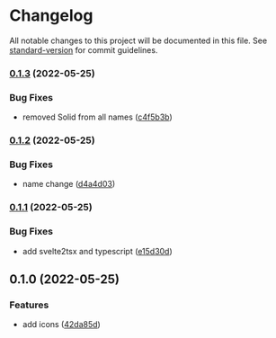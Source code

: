 # Changelog

All notable changes to this project will be documented in this file. See [standard-version](https://github.com/conventional-changelog/standard-version) for commit guidelines.

### [0.1.3](https://github.com/shinokada/svelte-materialdesign/compare/v0.1.2...v0.1.3) (2022-05-25)


### Bug Fixes

* removed Solid from all names ([c4f5b3b](https://github.com/shinokada/svelte-materialdesign/commit/c4f5b3b0f85429fcd9ff91303412eef60de4efff))

### [0.1.2](https://github.com/shinokada/svelte-materialdesign/compare/v0.1.1...v0.1.2) (2022-05-25)


### Bug Fixes

* name change ([d4a4d03](https://github.com/shinokada/svelte-materialdesign/commit/d4a4d036a5102504464894d2ae3422db2c303750))

### [0.1.1](https://github.com/shinokada/svelte-materialdesign/compare/v0.1.0...v0.1.1) (2022-05-25)


### Bug Fixes

* add svelte2tsx and typescript ([e15d30d](https://github.com/shinokada/svelte-materialdesign/commit/e15d30d27976dca9649953f911a53b9f87bfb915))

## 0.1.0 (2022-05-25)


### Features

* add icons ([42da85d](https://github.com/shinokada/svelte-materialdesign/commit/42da85d3d19bafc9d650859d212d353725276893))
